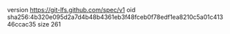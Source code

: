 version https://git-lfs.github.com/spec/v1
oid sha256:4b320e095d2a7d4b48b4361eb3f48fceb0f78edf1ea8210c5a01c41346ccac35
size 261
